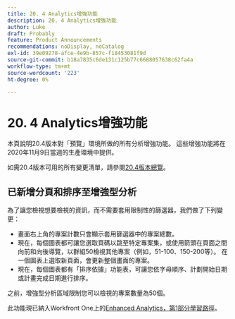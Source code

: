 ```yaml
---
title: 20. 4 Analytics增強功能
description: 20. 4 Analytics增強功能
author: Luke
draft: Probably
feature: Product Announcements
recommendations: noDisplay, noCatalog
exl-id: 39e09278-afce-4e9b-857c-f18453081f9d
source-git-commit: b18a7835c6de131c125b77c6688057638c62fa4a
workflow-type: tm+mt
source-wordcount: '223'
ht-degree: 0%

---
```


# 20. 4 Analytics增強功能

本頁說明20.4版本對「預覽」環境所做的所有分析增強功能。 這些增強功能將在2020年11月9日當週的生產環境中提供。

如需20.4版本可用的所有變更清單，請參閱[20.4版本總覽](../../../product-announcements/product-releases/20.4-release-activity/20-4-release-overview.md)。

## 已新增分頁和排序至增強型分析

為了讓您檢視想要檢視的資訊，而不需要套用限制性的篩選器，我們做了下列變更：

* 畫面右上角的專案計數只會顯示套用篩選器中的專案總數。
* 現在，每個圖表都可讓您選取頁碼以跳至特定專案集，或使用箭頭在頁面之間向前和向後導覽，以群組50檢視其他專案（例如，51-100、150-200等）。 在一個圖表上選取新頁面，會更新整個畫面的專案。
* 現在，每個圖表都有「排序依據」功能表，可讓您依字母順序、計劃開始日期或計畫完成日期進行排序。

之前，增強型分析區域限制您可以檢視的專案數量為50個。

此功能現已納入Workfront One上的[Enhanced Analytics，第1部分學習路徑](https://experienceleague.adobe.com/zh-hant/docs/workfront/using/home)。
